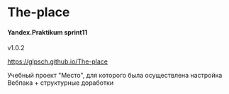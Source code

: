 # The-place

#### Yandex.Praktikum sprint11

v1.0.2

https://glpsch.github.io/The-place


Учебный проект "Место", для которого была осуществлена настройка Вебпака + структурные доработки
